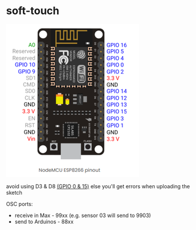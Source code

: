 # soft-touch

![node-mcu-pinout](nodemcu-pinout.png)

avoid using D3 & D8 [(GPIO 0 & 15)](https://stackoverflow.com/questions/41352796/warning-espcomm-sync-failed-error-espcomm-open-failed-error-espcomm-upload-me) else you'll get errors when uploading the sketch

OSC ports:
- receive in Max - 99xx (e.g. sensor 03 will send to 9903)
- send to Arduinos - 88xx
